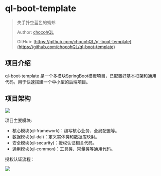 # ql-boot-template

> 失手扑空蓝色的蜻蛉
> 
> Author: [chocohQL](https://github.com/chocohQL)
> 
> GitHub: [https://github.com/chocohQL/ql-boot-template](https://github.com/chocohQL/ql-boot-template)

## 项目介绍

ql-boot-template 是一个多模块SpringBoot模板项目，已配置好基本框架和通用代码，用于快速搭建一个中小型的后端项目。

## 项目架构

![](https://fastly.jsdelivr.net/gh/chocohQL/ql-file@main/assets/github/ql-boot-template-%E6%9E%B6%E6%9E%84.svg)

项目主要模块:
+ 核心模块(ql-framework)：编写核心业务、全局配置等。
+ 数据模块(ql-dal)：定义实体类和数据库映射。
+ 安全模块(ql-security)：授权认证相关代码。
+ 通用模块(ql-common)：工具类、常量类等通用代码。

授权认证流程：

![](https://fastly.jsdelivr.net/gh/chocohQL/ql-file@main/assets/github/ql-security.svg)